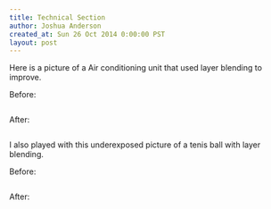 ```yaml
---
title: Technical Section
author: Joshua Anderson
created_at: Sun 26 Oct 2014 0:00:00 PST
layout: post
---
```


Here is a picture of a Air conditioning unit that used layer blending to improve.

Before:

<img class="post-image" src="https://s3.amazonaws.com/xatigo/ac-before.jpg" alt="">

After:

<img class="post-image" src="https://s3.amazonaws.com/xatigo/ac-after.jpg" alt="">

I also played with this underexposed picture of a tenis ball with layer blending.

Before:

<img class="post-image" src="https://s3.amazonaws.com/xatigo/tenis-before.jpg" alt="">

After:
<img class="post-image" src="https://s3.amazonaws.com/xatigo/tenis-after.jpg" alt="">
